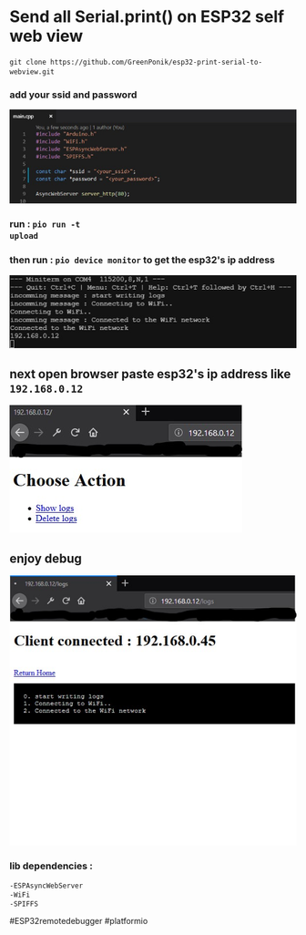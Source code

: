 # Send all Serial.print() on ESP32 self web view

`git clone https://github.com/GreenPonik/esp32-print-serial-to-webview.git`

### add your ssid and password
![network_setting](/doc/images/network_setting.jpg)

### run : <code>pio run -t upload</code>
### then run : <code>pio device monitor</code> to get the esp32's ip address
![get_ip_address_image](/doc/images/get_ip_address.jpg)
## next open browser paste esp32's ip address like <code>192.168.0.12</code>
![get_ip_address_image](/doc/images/index.jpg)

## enjoy debug
![get_ip_address_image](/doc/images/get_logs_on_webview.jpg)
### lib dependencies :
    -ESPAsyncWebServer
    -WiFi
    -SPIFFS

#ESP32remotedebugger #platformio